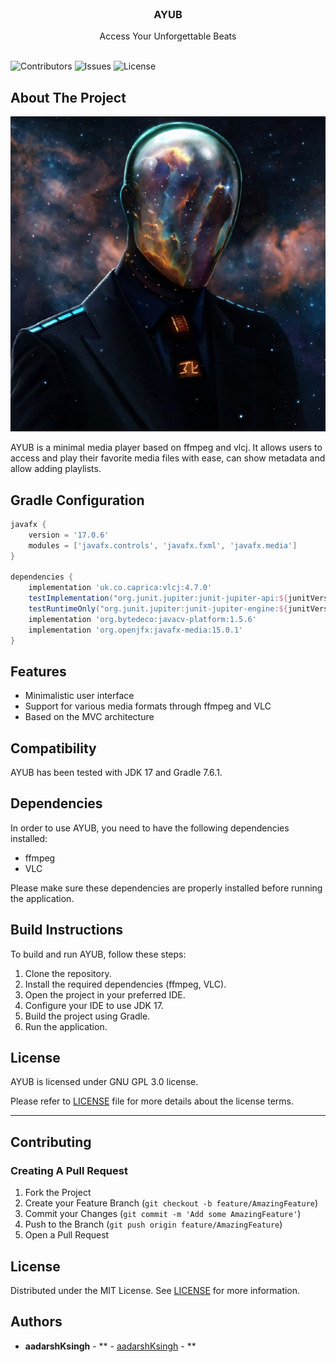 <br/>
<p align="center">
  <h3 align="center">AYUB</h3>

  <p align="center">
    Access Your Unforgettable Beats
    <br/>
    <br/>
  </p>
</p>

![Contributors](https://img.shields.io/github/contributors/aadarshKsingh/AYUB?color=dark-green) ![Issues](https://img.shields.io/github/issues/aadarshKsingh/AYUB) ![License](https://img.shields.io/github/license/aadarshKsingh/AYUB)

## About The Project

![Screenshot](https://raw.githubusercontent.com/aadarshKsingh/AYUB/main/src/main/resources/com/ayu/beats/ayub/images/image.jpg)

AYUB is a minimal media player based on ffmpeg and vlcj. It allows users to access and play their favorite media files with ease, can show metadata and allow adding playlists.

## Gradle Configuration

```groovy
javafx {
    version = '17.0.6'
    modules = ['javafx.controls', 'javafx.fxml', 'javafx.media']
}

dependencies {
    implementation 'uk.co.caprica:vlcj:4.7.0'
    testImplementation("org.junit.jupiter:junit-jupiter-api:${junitVersion}")
    testRuntimeOnly("org.junit.jupiter:junit-jupiter-engine:${junitVersion}")
    implementation 'org.bytedeco:javacv-platform:1.5.6'
    implementation 'org.openjfx:javafx-media:15.0.1'
}
```

## Features

- Minimalistic user interface
- Support for various media formats through ffmpeg and VLC
- Based on the MVC architecture

## Compatibility

AYUB has been tested with JDK 17 and Gradle 7.6.1.

## Dependencies

In order to use AYUB, you need to have the following dependencies installed:

- ffmpeg
- VLC

Please make sure these dependencies are properly installed before running the application.

## Build Instructions

To build and run AYUB, follow these steps:

1. Clone the repository.
2. Install the required dependencies (ffmpeg, VLC).
3. Open the project in your preferred IDE.
4. Configure your IDE to use JDK 17.
5. Build the project using Gradle.
6. Run the application.

## License

AYUB is licensed under GNU GPL 3.0 license.

Please refer to [LICENSE](LICENSE) file for more details about the license terms.

---
## Contributing



### Creating A Pull Request

1. Fork the Project
2. Create your Feature Branch (`git checkout -b feature/AmazingFeature`)
3. Commit your Changes (`git commit -m 'Add some AmazingFeature'`)
4. Push to the Branch (`git push origin feature/AmazingFeature`)
5. Open a Pull Request

## License

Distributed under the MIT License. See [LICENSE](https://github.com/aadarshKsingh/AYUB/blob/main/LICENSE.md) for more information.

## Authors

* **aadarshKsingh** - ** - [aadarshKsingh](https://github.com/aadarshKsingh) - **

